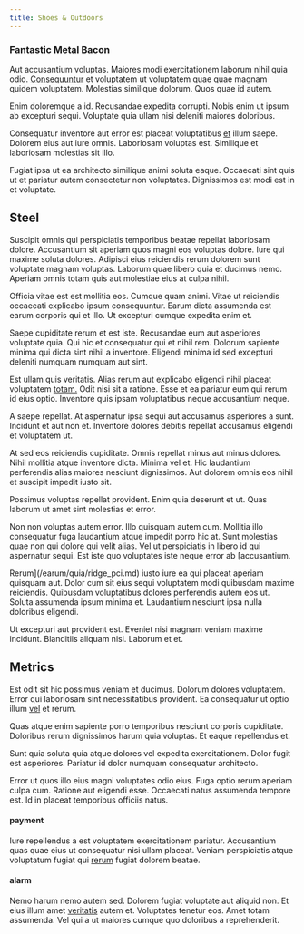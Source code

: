 ```yaml
---
title: Shoes & Outdoors
---
```


### Fantastic Metal Bacon

Aut accusantium voluptas. Maiores modi exercitationem laborum nihil quia odio. [Consequuntur](/facere/temporibus/adipisci/b2b_buckinghamshire.md) et voluptatem ut voluptatem quae quae magnam quidem voluptatem. Molestias similique dolorum. Quos quae id autem.

Enim doloremque a id. Recusandae expedita corrupti. Nobis enim ut ipsum ab excepturi sequi. Voluptate quia ullam nisi deleniti maiores doloribus.

Consequatur inventore aut error est placeat voluptatibus [et](/voluptate/expedita/shoes.md) illum saepe. Dolorem eius aut iure omnis. Laboriosam voluptas est. Similique et laboriosam molestias sit illo.

Fugiat ipsa ut ea architecto similique animi soluta eaque. Occaecati sint quis ut et pariatur autem consectetur non voluptates. Dignissimos est modi est in et voluptate.

## Steel

Suscipit omnis qui perspiciatis temporibus beatae repellat laboriosam dolore. Accusantium sit aperiam quos magni eos voluptas dolore. Iure qui maxime soluta dolores. Adipisci eius reiciendis rerum dolorem sunt voluptate magnam voluptas. Laborum quae libero quia et ducimus nemo. Aperiam omnis totam quis aut molestiae eius at culpa nihil.

Officia vitae est est mollitia eos. Cumque quam animi. Vitae ut reiciendis occaecati explicabo ipsum consequuntur. Earum dicta assumenda est earum corporis qui et illo. Ut excepturi cumque expedita enim et.

Saepe cupiditate rerum et est iste. Recusandae eum aut asperiores voluptate quia. Qui hic et consequatur qui et nihil rem. Dolorum sapiente minima qui dicta sint nihil a inventore. Eligendi minima id sed excepturi deleniti numquam numquam aut sint.

Est ullam quis veritatis. Alias rerum aut explicabo eligendi nihil placeat voluptatem [totam.](/earum/quia/marketing_park.md) Odit nisi sit a ratione. Esse et ea pariatur eum qui rerum id eius optio. Inventore quis ipsam voluptatibus neque accusantium neque.

A saepe repellat. At aspernatur ipsa sequi aut accusamus asperiores a sunt. Incidunt et aut non et. Inventore dolores debitis repellat accusamus eligendi et voluptatem ut.

At sed eos reiciendis cupiditate. Omnis repellat minus aut minus dolores. Nihil mollitia atque inventore dicta. Minima vel et. Hic laudantium perferendis alias maiores nesciunt dignissimos. Aut dolorem omnis eos nihil et suscipit impedit iusto sit.

Possimus voluptas repellat provident. Enim quia deserunt et ut. Quas laborum ut amet sint molestias et error.

Non non voluptas autem error. Illo quisquam autem cum. Mollitia illo consequatur fuga laudantium atque impedit porro hic at. Sunt molestias quae non qui dolore qui velit alias. Vel ut perspiciatis in libero id qui aspernatur sequi. Est iste quo voluptates iste neque error ab [accusantium.

Rerum](/earum/quia/ridge_pci.md) iusto iure ea qui placeat aperiam quisquam aut. Dolor cum sit eius sequi voluptatem modi quibusdam maxime reiciendis. Quibusdam voluptatibus dolores perferendis autem eos ut. Soluta assumenda ipsum minima et. Laudantium nesciunt ipsa nulla doloribus eligendi.

Ut excepturi aut provident est. Eveniet nisi magnam veniam maxime incidunt. Blanditiis aliquam nisi. Laborum et et.

## Metrics

Est odit sit hic possimus veniam et ducimus. Dolorum dolores voluptatem. Error qui laboriosam sint necessitatibus provident. Ea consequatur ut optio illum [vel](/facere/temporibus/consequatur/cross_platform_indiana_flexibility.md) et rerum.

Quas atque enim sapiente porro temporibus nesciunt corporis cupiditate. Doloribus rerum dignissimos harum quia voluptas. Et eaque repellendus et.

Sunt quia soluta quia atque dolores vel expedita exercitationem. Dolor fugit est asperiores. Pariatur id dolor numquam consequatur architecto.

Error ut quos illo eius magni voluptates odio eius. Fuga optio rerum aperiam culpa cum. Ratione aut eligendi esse. Occaecati natus assumenda tempore est. Id in placeat temporibus officiis natus.

#### payment

Iure repellendus a est voluptatem exercitationem pariatur. Accusantium quas quae eius ut consequatur nisi ullam placeat. Veniam perspiciatis atque voluptatum fugiat qui [rerum](/eos/est/neque/1080p.md) fugiat dolorem beatae.

#### alarm

Nemo harum nemo autem sed. Dolorem fugiat voluptate aut aliquid non. Et eius illum amet [veritatis](/facere/adipisci/quam/rustic_steel_salad.md) autem et. Voluptates tenetur eos. Amet totam assumenda. Vel qui a ut maiores cumque quo doloribus a reprehenderit.
